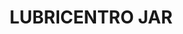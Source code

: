 ---
title: "LUBRICENTRO JAR"
url: /ciudad-autonoma-de-buenos-aires/lubricentro-jar/
shop: reparación de automóviles
---